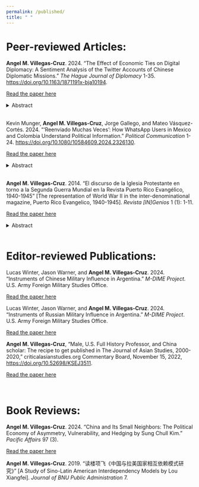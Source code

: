 ```yaml
---
permalink: /published/
title: " "
---
```


# Peer-reviewed Articles:

<b>Angel M. Villegas-Cruz</b>. 2024. “The Effect of Economic Ties on Digital Diplomacy: A Sentiment Analysis of the Twitter Accounts of Chinese Diplomatic Missions.” <i>The Hague Journal of Diplomacy</i> 1-35. https://doi.org/10.1163/1871191x-bja10194.

[Read the paper here](https://doi.org/10.1163/1871191x-bja10194)

<details>
<summary>Abstract</summary>
The article examines how economic ties between host and guest countries affect the emotional valence in the social media content published by digital diplomats. Strong economic ties will lead digital diplomats to adopt a positive tone because such ties raise the potential costs of verbal aggressiveness online. A positive emotional valence on social media also serves to cultivate good public perceptions of the guest and its economic activities. To evaluate these claims, the article analyses 53,601 original tweets published by 88 Chinese diplomatic missions on Twitter from 2014 to 2020. It finds that economic ties have a strong positive effect on the tone adopted by digital diplomats. As the host’s trade dependence on China increases, Chinese diplomatic missions are more likely to adopt a positive tone on Twitter, especially when talking about politics and business. This research contributes to the study of how countries use social media to conduct diplomacy.
</details>
<br />

Kevin Munger, <b>Angel M. Villegas-Cruz</b>, Jorge Gallego, and Mateo Vásquez-Cortés. 2024. “‘Reenviado Muchas Veces’: How WhatsApp Users in Mexico and Colombia Understand Political Information.” <i>Political Communication</i> 1-24. https://doi.org/10.1080/10584609.2024.2326130.

[Read the paper here](https://www.tandfonline.com/doi/full/10.1080/10584609.2024.2326130)

<details>
<summary>Abstract</summary>
Digital literacy affects how people use the internet. However, we argue that the concept of “digital literacy” cannot usefully be applied to all internet users; there is simply too much heterogeneity across devices, platforms, and social contexts. We conduct surveys in Mexico and Colombia to understand how these people use the internet. We find that WhatsApp is by far the dominant platform across all sectors of society. In contrast to evidence from the US, we find that education is a better predictor of two measures of digital literacy than is age. We then conduct a survey experiment to test how people understand news shared on WhatsApp. We find that the inclusion of a link to source material increases respondents’ trust in a message shared on WhatsApp, but that the platform-supplied note that a message has been shared many times has no such effect.
</details>
<br />

<b>Angel M. Villegas-Cruz</b>. 2014. “El discurso de la Iglesia Protestante en torno a la Segunda Guerra Mundial en la Revista Puerto Rico Evangélico, 1940-1945” [The representation of World War II in the inter-denominational magazine, Puerto Rico Evangelico, 1940-1945]. <i>Revista [IN]Genios</i> 1 (1): 1-11.

[Read the paper here](https://ingenios.squarespace.com/vol1-1/2014/8/13/el-discurso-de-la-iglesia-protestante-en-torno-a-la-segunda-guerra-mundial-en-la-revista-puerto-rico-evanglico-1940-1945)

<details>
<summary>Abstract</summary>
El objetivo de este estudio es examinar la representación de la Iglesia Protestante sobre la Segunda Guerra Mundial a través de la revista, <i>Puerto Rico Evangélico </i>, entre los años 1940 a 1945. Este trabajo sostiene que la revista adopta una postura a favor de la participación de Estados Unidos y Puerto Rico en el conflicto bélico. El análisis fue desarrollado a partir de las teorías de representación y análisis de discurso del antropólogo social, Jack Goody, y el sociólogo, Stuart Hall. Toda la colección de la revista se encuentra en el <i>Seminario Evangélico de Puerto Rico</i> en Río Piedras.  
</details>
<br />

# Editor-reviewed Publications:

Lucas Winter, Jason Warner, and <b>Angel M. Villegas-Cruz</b>. 2024. “Instruments of Chinese Military Influence in Argentina.” <i>M-DIME Project</i>. U.S. Army Foreign Military Studies Office.

[Read the paper here](https://hg2wordpressfmsostor01.z2.web.core.usgovcloudapi.net/M-DIME/2024-08/TRADOCG2_FMSO_20240AUG08_MDIME_CHI_Argentina.pdf)

Lucas Winter, Jason Warner, and <b>Angel M. Villegas-Cruz</b>. 2024. “Instruments of Russian Military Influence in Argentina.” <i>M-DIME Project</i>. U.S. Army Foreign Military Studies Office.

[Read the paper here](https://hg2wordpressfmsostor01.z2.web.core.usgovcloudapi.net/M-DIME/2024-08/TRADOCG2_FMSO_2024AUG08_MDIME_RUS_Argentina.pdf)

<b>Angel M. Villegas-Cruz</b>, “Male, U.S. Full History Professor, and China scholar: The recipe to get published in The Journal of Asian Studies, 2000-2020,” criticalasianstudies.org Commentary Board, November 15, 2022, https://doi.org/10.52698/KSEJ3511.

[Read the paper here](https://criticalasianstudies.org/commentary/2022/11/3/notes-from-the-field-angel-m-villegas-cruz-male-us-full-history-professor-and-china-scholar-the-recipe-to-get-published-in-the-journal-of-asian-studies-2000-2020)

<br />

# Book Reviews:

<b>Angel M. Villegas-Cruz</b>. 2024. “China and Its Small Neighbors: The Political Economy of Asymmetry, Vulnerability, and Hedging by Sung Chull Kim.” <i>Pacific Affairs</i> 97 (3).

[Read the paper here](https://pacificaffairs.ubc.ca/book-reviews/china-and-its-small-neighbors-the-political-economy-of-asymmetry-vulnerability-and-hedging-by-sung-chull-kim/)

<b>Angel M. Villegas-Cruz</b>. 2019. “读楼项飞《中国与拉美国家相互依赖模式研究》” [A Study of Sino-Latin American Interdependency Models by Lou Xiangfei]. <i>Journal of BNU Public Administration</i> 7.
